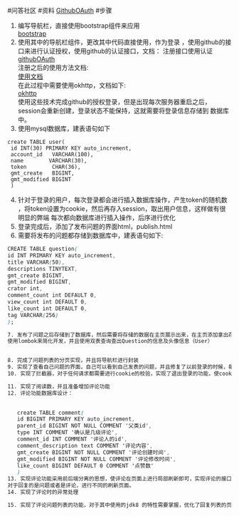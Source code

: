 #问答社区
#资料
[GithubOAuth](https://developer.github.com/apps/)
#步骤
1. 编写导航栏，直接使用bootstrap组件来应用  
[bootstrap](https://v3.bootcss.com/components/)
2. 使用其中的导航栏组件，更改其中代码直接使用，作为登录
，使用github的接口来进行认证授权，使用github的认证接口，文档：
注册接口使用认证  
[githubOAuth](https://developer.github.com/apps/building-oauth-apps/creating-an-oauth-app/)  
注册之后的使用方法文档:  
[使用文档](https://developer.github.com/apps/building-oauth-apps/authorizing-oauth-apps/)  
在此过程中需要使用okhttp，文档如下:  
[okhttp](https://square.github.io/okhttp/)  
使用这些技术完成github的授权登录，但是出现每次服务器重启之后，session会重新创建，登录状态不能保持，这就需要将登录信息存储到
数据库中。
3. 使用mysql数据库，建表语句如下  
```$xslt
create TABLE user(
 id INT(30) PRIMARY KEY auto_increment,
 account_id   VARCHAR(100),
 name        VARCHAR(30),
 token        CHAR(36),
 gmt_create   BIGINT,
 gmt_modified BIGINT
 )
```
4. 针对于登录的用户，每次登录都会进行插入数据库操作，产生token的随机数
，将token设置为cookie，然后再存入session，取出用户信息，这样做有很明显的弊端
每次都向数据库进行插入操作，后序进行优化
5. 登录完成后，添加了发布问题的界面html，publish.html
6. 需要将发布的问题都存储到数据库中，建表语句如下:  
```css
CREATE TABLE question(
id INT PRIMARY KEY auto_increment,
title VARCHAR(50),
descriptions TINYTEXT,
gmt_create BIGINT,
gmt_modified BIGINT,
crator int,
comment_count int DEFAULT 0,
view_count int DEFAULT 0,
like_count int DEFAULT 0,
tag VARCHAR(256)
);

7. 发布了问题之后存储到了数据库，然后需要将存储的数据在主页展示出来，在主页添加拿出存储的数据的方法，对主页进行修改
使用lombok来简化开发，并且使用双表查询查出Question的信息及头像信息（User）


8. 完成了问题列表的分页实现，并且将导航栏进行封装
9. 实现了查看自己问题的界面，自己可以看到自己发表的问题，并且修复了以前登录的时候，每次登录都会向数据库插入一条数据的问题，现在的模式是如果存在用户，就进行更新，否则进行插入操作
10. 实现了拦截器，对于任何请求都需要进行cookie的校验，实现了退出登录的功能，使cookie变为空。

11. 实现了阅读数，并且准备增加评论功能  
12. 评论功能数据库设计：  
 

   create TABLE comment(
   id BIGINT PRIMARY KEY auto_increment,
   parent_id BIGINT NOT NULL COMMENT '父类id',
   type INT COMMENT '确认是几级评论',
   comment_id INT COMMENT '评论人的id',
   comment_description text COMMENT '评论内容',
   gmt_create BIGINT NOT NULL COMMENT '评论创建时间',
   gmt_modified BIGINT NOT NULL COMMENT '评论修改时间',
   like_count BIGINT DEFAULT 0 COMMENT '点赞数'
   )
13. 实现评论功能采用前后端分离的思想，使评论在页面上进行局部刷新即可，实现评论的接口，  
对于回复的是问题或者是评论，进行不同的刷新页面。
14. 实现了评论时的异常处理

15. 实现了评论问题列表的功能，对于其中使用的jdk8 的特性需要掌握，优化了回复列表的页面